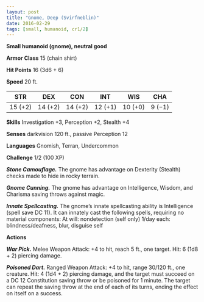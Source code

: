 ```yaml
---
layout: post
title: "Gnome, Deep (Svirfneblin)"
date: 2016-02-29
tags: [small, humanoid, cr1/2]
---
```


**Small humanoid (gnome), neutral good**

**Armor Class** 15 (chain shirt)

**Hit Points** 16 (3d6 + 6)

**Speed** 20 ft.

|   STR   |   DEX   |   CON   |   INT   |   WIS   |   CHA   |
|:-----:|:-----:|:-----:|:-----:|:-----:|:-----:|
| 15 (+2) | 14 (+2) | 14 (+2) | 12 (+1) | 10 (+0) | 9 (−1) |

**Skills** Investigation +3, Perception +2, Stealth +4 

**Senses** darkvision 120 ft., passive Perception 12 

**Languages** Gnomish, Terran, Undercommon 

**Challenge** 1/2 (100 XP)

***Stone Camouflage.*** The gnome has advantage on Dexterity (Stealth) checks made to hide in rocky terrain. 

***Gnome Cunning.*** The gnome has advantage on Intelligence, Wisdom, and Charisma saving throws against magic. 

***Innate Spellcasting.*** The gnome’s innate spellcasting ability is Intelligence (spell save DC 11). It can innately cast the following spells, requiring no material components: At will: nondetection (self only) 1/day each: blindness/deafness, blur, disguise self 

**Actions**

***War Pick.*** Melee Weapon Attack: +4 to hit, reach 5 ft., one target. Hit: 6 (1d8 + 2) piercing damage. 

***Poisoned Dart.*** Ranged Weapon Attack: +4 to hit, range 30/120 ft., one creature. Hit: 4 (1d4 + 2) piercing damage, and the target must succeed on a DC 12 Constitution saving throw or be poisoned for 1 minute. The target can repeat the saving throw at the end of each of its turns, ending the effect on itself on a success.
